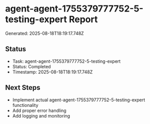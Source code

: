 # agent-agent-1755379777752-5-testing-expert Report

Generated: 2025-08-18T18:19:17.748Z

## Status
- Task: agent-agent-1755379777752-5-testing-expert
- Status: Completed
- Timestamp: 2025-08-18T18:19:17.748Z

## Next Steps
- Implement actual agent-agent-1755379777752-5-testing-expert functionality
- Add proper error handling
- Add logging and monitoring
